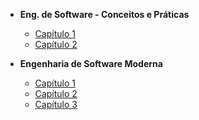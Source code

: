 - **Eng. de Software - Conceitos e Práticas**
    - [Capítulo 1](wazlawick_book/cap1.md)
    - [Capítulo 2](wazlawick_book/cap2.md)

- **Engenharia de Software Moderna**
    - [Capítulo 1](/marco_tulio_valente/cap1.md)
    - [Capítulo 2](/marco_tulio_valente/cap2.md)
    - [Capítulo 3](/marco_tulio_valente/cap3.md)